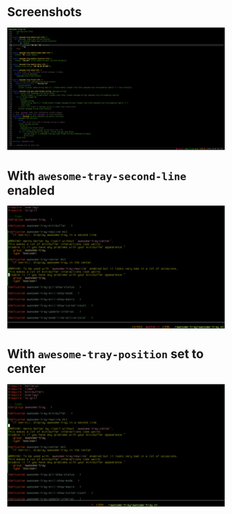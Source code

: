 # Screenshots

<img src="./screenshot.png">

# With `awesome-tray-second-line` enabled

<img src="./screenshot2.png">

# With `awesome-tray-position` set to center

<img src="./centered.png">
